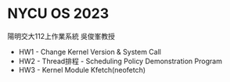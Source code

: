 # NYCU OS 2023
陽明交大112上作業系統 吳俊峯教授
* HW1 - Change Kernel Version  & System Call
* HW2 - Thread排程 - Scheduling Policy Demonstration Program
* HW3 - Kernel Module Kfetch(neofetch)
